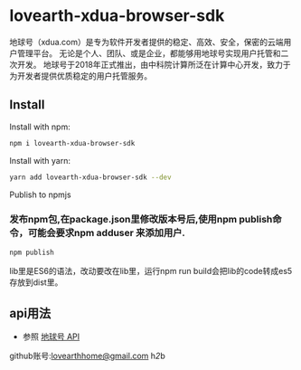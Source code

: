 <h1 >lovearth-xdua-browser-sdk</h1>
<p>
  地球号（xdua.com）是专为软件开发者提供的稳定、高效、安全，保密的云端用户管理平台。 无论是个人、团队、或是企业，都能够用地球号实现用户托管和二次开发。 地球号于2018年正式推出，由中科院计算所泛在计算中心开发，致力于为开发者提供优质稳定的用户托管服务。
</p>
<h2>Install</h2>

Install with npm:

```bash
npm i lovearth-xdua-browser-sdk
```

Install with yarn:

```bash
yarn add lovearth-xdua-browser-sdk --dev
```

Publish to npmjs

### 发布npm包,在package.json里修改版本号后,使用npm publish命令，可能会要求npm adduser 来添加用户.

```bash
npm publish
```

lib里是ES6的语法，改动要改在lib里，运行npm run build会把lib的code转成es5存放到dist里。

<h2>api用法</h2>

- 参照 [地球号 API](http://doc.xdua.com)

github账号:lovearthhome@gmail.com h*2*b
